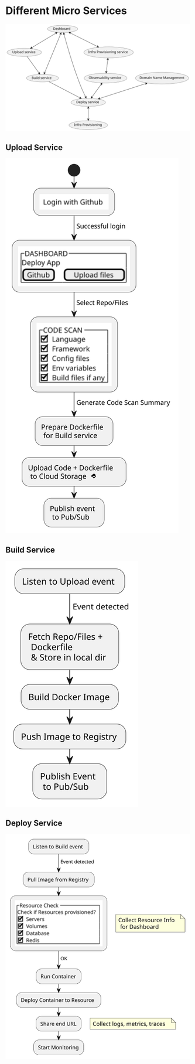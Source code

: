 # Different Micro Services
![Diagram](../../diagrams/indbase-arch.svg)
## Upload Service
![Diagram](../../diagrams/upload.svg) 
## Build Service
![Diagram](../../diagrams/build.svg)
## Deploy Service
![Diagram](../../diagrams/deploy.svg)
